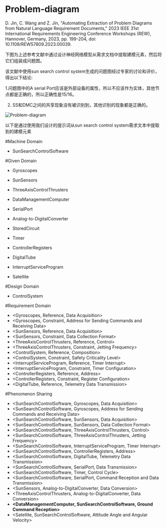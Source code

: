 # Problem-diagram
D. Jin, C. Wang and Z. Jin, "Automating Extraction of Problem Diagrams from Natural Language Requirement Documents," 2023 IEEE 31st International Requirements Engineering Conference Workshops (REW), Hannover, Germany, 2023, pp. 199-204, doi: 10.1109/REW57809.2023.00039.

下图为上述参考文献中通过设计神经网络模型从需求文档中提取建模元素，然后将它们组装成问题图。

该文献中使用sun search control system生成的问题图经过专家的讨论和评价，得出以下结论:

1.问题图中的A serial Port应该是外部设备的属性，所以不应该作为实体，其他节点都是正确的，所以正确性是15/16。

2. SS和DMC之间的共享现象没有被识别到，其他识别的现象都是正确的。

![Problem-diagram](https://user-images.githubusercontent.com/98217021/230363993-bd3ffacc-3f73-4f8b-84c1-98768e06dcab.png)


以下是通过使用我们设计的提示词从sun search control system需求文本中提取到的建模元素

#Machine Domain
- SunSearchControlSoftware

#Given Domain
- Gyroscopes
- SunSensors
- ThreeAxisControlThrusters
- DataManagementComputer
- SerialPort
- Analog-to-DigitalConverter
- StoredCircuit
- Timer
- ControllerRegisters
- DigitalTube

- InterruptServiceProgram
- Satellite

#Design Domain
- ControlSystem

#Requirement Domain
- <Gyroscopes, Reference, Data Acquisition>
- <Gyroscopes, Constraint, Address for Sending Commands and Receiving Data>
- <SunSensors, Reference, Data Acquisition>
- <SunSensors, Constraint, Data Collection Format>
- <ThreeAxisControlThrusters, Reference, Control>
- <ThreeAxisControlThrusters, Constraint, Jetting Frequency>
- <ControlSystem, Reference, Composition>
- <ControlSystem, Constraint, Safety Criticality Level>
- <InterruptServiceProgram, Reference, Timer Interrupt>
- <InterruptServiceProgram, Constraint, Timer Configuration>
- <ControllerRegisters, Reference, Address>
- <ControllerRegisters, Constraint, Register Configuration>
- <DigitalTube, Reference, Telemetry Data Transmission>

#Phenomenon Sharing
- <SunSearchControlSoftware, Gyroscopes, Data Acquisition>
- <SunSearchControlSoftware, Gyroscopes, Address for Sending Commands and Receiving Data>
- <SunSearchControlSoftware, SunSensors, Data Acquisition>
- <SunSearchControlSoftware, SunSensors, Data Collection Format>
- <SunSearchControlSoftware, ThreeAxisControlThrusters, Control>
- <SunSearchControlSoftware, ThreeAxisControlThrusters, Jetting Frequency>
- <SunSearchControlSoftware, InterruptServiceProgram, Timer Interrupt>
- <SunSearchControlSoftware, ControllerRegisters, Address>
- <SunSearchControlSoftware, DigitalTube, Telemetry Data Transmission>
- <SunSearchControlSoftware, SerialPort, Data Transmission>
- <SunSearchControlSoftware, Timer, Control Cycle>
- <SunSearchControlSoftware, SerialPort, Command Reception and Data Transmission>
- <SunSensors, Analog-to-DigitalConverter, Data Conversion>
- <ThreeAxisControlThrusters, Analog-to-DigitalConverter, Data Conversion>
- **<DataManagementComputer, SunSearchControlSoftware, Ground Command Reception>**
- <Satellite, SunSearchControlSoftware, Attitude Angle and Angular Velocity>
